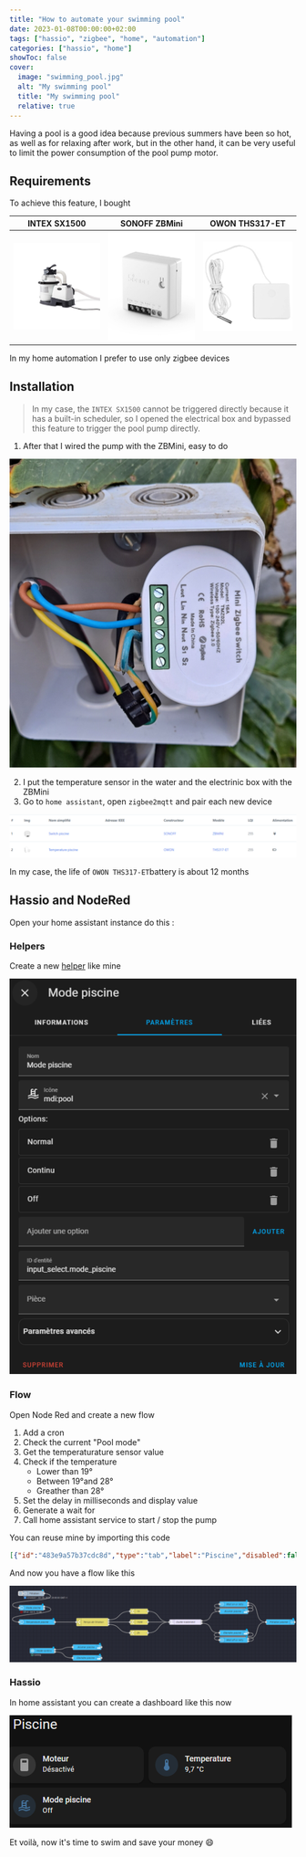 ```yaml
---
title: "How to automate your swimming pool"
date: 2023-01-08T00:00:00+02:00
tags: ["hassio", "zigbee", "home", "automation"]
categories: ["hassio", "home"]
showToc: false
cover:
  image: "swimming_pool.jpg"
  alt: "My swimming pool"
  title: "My swimming pool"
  relative: true
---
```


Having a pool is a good idea because previous summers have been so hot, as well as for relaxing after work, but in the other hand, it can be very useful to limit the power consumption of the pool pump motor.

<!--more-->

## Requirements

To achieve this feature, I bought 

| INTEX SX1500                | SONOFF ZBMini                       | OWON THS317-ET              |
| --------------------------- | ----------------------------------- | --------------------------- |
| ![Pool pump](pool-pump.jpg) | ![SONOFF ZBMini](sonoff_zbmini.jpg) | ![OWON THS317-ET](owon.jpg) |

In my home automation I prefer to use only zigbee devices 

## Installation

> In my case, the `INTEX SX1500` cannot be triggered directly because it has a built-in scheduler, so I opened the electrical box and bypassed this feature to trigger the pool pump directly.

1) After that I wired the pump with the ZBMini, easy to do

![ZBMini Wiring](zbmini_wiring.jpg)

2) I put the temperature sensor in the water and the electrinic box with the ZBMini
3) Go to `home assistant`, open `zigbee2mqtt` and pair each new device

![Zigbee2mqtt](zigbee2mqtt.png)

In my case, the life of `OWON THS317-ET`battery is about 12 months

## Hassio and NodeRed

Open your home assistant instance do this :

### Helpers

Create a new [helper](https://my.home-assistant.io/redirect/helpers/) like mine

![Pool mode](hassio_pool_mode.png)

### Flow

Open Node Red and create a new flow

1) Add a cron
2) Check the current "Pool mode"
3) Get the temperaturature sensor value
4) Check if the temperature 
   * Lower than 19°
   * Between 19°and 28°
   * Greather than 28°
5) Set the delay in milliseconds and display value
6) Generate a wait for
7) Call home assistant service to start / stop the pump

You can reuse mine by importing this code

```json
[{"id":"483e9a57b37cdc8d","type":"tab","label":"Piscine","disabled":false,"info":"","env":[]},{"id":"54f86a2f80028e81","type":"api-current-state","z":"483e9a57b37cdc8d","name":"Temperature piscine","server":"c083033.86b9","version":3,"outputs":1,"halt_if":"","halt_if_type":"str","halt_if_compare":"is","entity_id":"sensor.temperature_piscine_temperature","state_type":"str","blockInputOverrides":false,"outputProperties":[{"property":"temperature","propertyType":"msg","value":"","valueType":"entityState"}],"for":"0","forType":"num","forUnits":"minutes","override_topic":false,"state_location":"payload","override_payload":"msg","entity_location":"data","override_data":"msg","x":460,"y":720,"wires":[["41106ef97c8b87d1"]]},{"id":"09e62ee1149b049d","type":"cronplus","z":"483e9a57b37cdc8d","name":"Filtration","outputField":"payload","timeZone":"","persistDynamic":false,"commandResponseMsgOutput":"output1","outputs":1,"options":[{"name":"schedule1","topic":"topic1","payloadType":"default","payload":"","expressionType":"cron","expression":"0 12,20 * * *","location":"","offset":"0","solarType":"all","solarEvents":"sunrise,sunset"}],"x":60,"y":720,"wires":[["5ba7f500dec07972"]]},{"id":"41106ef97c8b87d1","type":"switch","z":"483e9a57b37cdc8d","name":"Temps de filtration","property":"temperature","propertyType":"msg","rules":[{"t":"lt","v":"19","vt":"num"},{"t":"btwn","v":"19","vt":"num","v2":"28","v2t":"num"},{"t":"gt","v":"28","vt":"num"}],"checkall":"false","repair":false,"outputs":3,"x":730,"y":720,"wires":[["62487d3928d7818a"],["d2d4dd97d3a866d6"],["0c7a7c757d7beb72"]]},{"id":"b5e423120081925c","type":"trigger","z":"483e9a57b37cdc8d","name":"Durée traitement","op1":"on","op2":"off","op1type":"str","op2type":"str","duration":"250","extend":false,"overrideDelay":true,"units":"ms","reset":"","bytopic":"all","topic":"topic","outputs":2,"x":1250,"y":720,"wires":[["3ef0ae743e1b3881"],["6ca837267708a777"]]},{"id":"62487d3928d7818a","type":"change","z":"483e9a57b37cdc8d","name":"1h","rules":[{"t":"set","p":"delay","pt":"msg","to":"3600000","tot":"str"},{"t":"set","p":"filtration","pt":"msg","to":"1h","tot":"str"}],"action":"","property":"","from":"","to":"","reg":false,"x":990,"y":660,"wires":[["b5e423120081925c"]]},{"id":"d2d4dd97d3a866d6","type":"change","z":"483e9a57b37cdc8d","name":"1h30","rules":[{"t":"set","p":"delay","pt":"msg","to":"5400000","tot":"str"},{"t":"set","p":"filtration","pt":"msg","to":"1h30","tot":"str"}],"action":"","property":"","from":"","to":"","reg":false,"x":990,"y":720,"wires":[["b5e423120081925c"]]},{"id":"0c7a7c757d7beb72","type":"change","z":"483e9a57b37cdc8d","name":"2h","rules":[{"t":"set","p":"delay","pt":"msg","to":"7200000","tot":"str"},{"t":"set","p":"filtration","pt":"msg","to":"2h","tot":"str"}],"action":"","property":"","from":"","to":"","reg":false,"x":990,"y":780,"wires":[["b5e423120081925c"]]},{"id":"3ef0ae743e1b3881","type":"api-call-service","z":"483e9a57b37cdc8d","name":"Allumer piscine","server":"c083033.86b9","version":5,"debugenabled":false,"domain":"switch","service":"turn_on","areaId":[],"deviceId":[],"entityId":["switch.switch_piscine"],"data":"","dataType":"jsonata","mergeContext":"","mustacheAltTags":false,"outputProperties":[{"property":"message","propertyType":"msg","value":"Allumée","valueType":"str"}],"queue":"none","x":1520,"y":660,"wires":[["7de9d7c35046f82d"]]},{"id":"7de9d7c35046f82d","type":"ha-wait-until","z":"483e9a57b37cdc8d","name":"Wait on or retry","server":"c083033.86b9","version":2,"outputs":2,"entityId":"switch.switch_piscine","entityIdFilterType":"exact","property":"state","comparator":"is","value":"on","valueType":"str","timeout":"1","timeoutType":"num","timeoutUnits":"minutes","checkCurrentState":true,"blockInputOverrides":true,"outputProperties":[],"x":1520,"y":620,"wires":[["e82f89371205d55a"],["3ef0ae743e1b3881"]]},{"id":"6ca837267708a777","type":"api-call-service","z":"483e9a57b37cdc8d","name":"Eteindre piscine","server":"c083033.86b9","version":5,"debugenabled":false,"domain":"switch","service":"turn_off","areaId":[],"deviceId":[],"entityId":["switch.switch_piscine"],"data":"","dataType":"jsonata","mergeContext":"","mustacheAltTags":false,"outputProperties":[{"property":"message","propertyType":"msg","value":"Eteinte","valueType":"str"}],"queue":"none","x":1520,"y":780,"wires":[["2e25dea1e10644d6"]]},{"id":"2e25dea1e10644d6","type":"ha-wait-until","z":"483e9a57b37cdc8d","name":"Wait off or retry","server":"c083033.86b9","version":2,"outputs":2,"entityId":"switch.switch_piscine","entityIdFilterType":"exact","property":"state","comparator":"is","value":"off","valueType":"str","timeout":"1","timeoutType":"num","timeoutUnits":"minutes","checkCurrentState":true,"blockInputOverrides":true,"outputProperties":[],"x":1520,"y":820,"wires":[["e82f89371205d55a"],["6ca837267708a777"]]},{"id":"5ba7f500dec07972","type":"api-current-state","z":"483e9a57b37cdc8d","name":"Mode piscine","server":"c083033.86b9","version":3,"outputs":2,"halt_if":"Normal","halt_if_type":"str","halt_if_compare":"is","entity_id":"input_select.mode_piscine","state_type":"str","blockInputOverrides":false,"outputProperties":[{"property":"mode","propertyType":"msg","value":"","valueType":"entityState"}],"for":"0","forType":"num","forUnits":"minutes","override_topic":false,"state_location":"payload","override_payload":"msg","entity_location":"data","override_data":"msg","x":230,"y":720,"wires":[["54f86a2f80028e81"],[]]},{"id":"b5bb7276d000536a","type":"server-state-changed","z":"483e9a57b37cdc8d","name":"Mode continu","server":"c083033.86b9","version":4,"exposeToHomeAssistant":false,"haConfig":[{"property":"name","value":""},{"property":"icon","value":""}],"entityidfilter":"input_select.mode_piscine","entityidfiltertype":"exact","outputinitially":false,"state_type":"str","haltifstate":"Continu","halt_if_type":"str","halt_if_compare":"is","outputs":2,"output_only_on_state_change":true,"for":"0","forType":"num","forUnits":"minutes","ignorePrevStateNull":false,"ignorePrevStateUnknown":false,"ignorePrevStateUnavailable":false,"ignoreCurrentStateUnknown":false,"ignoreCurrentStateUnavailable":false,"outputProperties":[],"x":130,"y":860,"wires":[["9a74a6afbea67721"],["9e74d356eeff4c52"]]},{"id":"9a74a6afbea67721","type":"api-call-service","z":"483e9a57b37cdc8d","name":"Allumer piscine","server":"c083033.86b9","version":5,"debugenabled":false,"domain":"switch","service":"turn_on","areaId":[],"deviceId":[],"entityId":["switch.switch_piscine"],"data":"","dataType":"jsonata","mergeContext":"","mustacheAltTags":false,"outputProperties":[{"property":"message","propertyType":"msg","value":"Allumée","valueType":"str"}],"queue":"none","x":380,"y":840,"wires":[[]]},{"id":"9e74d356eeff4c52","type":"api-call-service","z":"483e9a57b37cdc8d","name":"Eteindre piscine","server":"c083033.86b9","version":5,"debugenabled":false,"domain":"switch","service":"turn_off","areaId":[],"deviceId":[],"entityId":["switch.switch_piscine"],"data":"","dataType":"jsonata","mergeContext":"","mustacheAltTags":false,"outputProperties":[{"property":"message","propertyType":"msg","value":"Eteinte","valueType":"str"}],"queue":"none","x":380,"y":900,"wires":[[]]},{"id":"e82f89371205d55a","type":"ha-sensor","z":"483e9a57b37cdc8d","name":"Filtration piscine","entityConfig":"ca7e7d1218501982","version":0,"state":"","stateType":"date","attributes":[{"property":"temperature","value":"temperature","valueType":"msg"},{"property":"duration","value":"filtration","valueType":"msg"},{"property":"last_start","value":"","valueType":"date"},{"property":"last_stop","value":"","valueType":"date"}],"inputOverride":"allow","outputProperties":[],"x":1780,"y":720,"wires":[[]]},{"id":"c083033.86b9","type":"server","name":"Home Assistant","version":5,"addon":true,"rejectUnauthorizedCerts":true,"ha_boolean":"y|yes|true|on|home|open","connectionDelay":true,"cacheJson":true,"heartbeat":false,"heartbeatInterval":30,"areaSelector":"friendlyName","deviceSelector":"friendlyName","entitySelector":"friendlyName","statusSeparator":"at: ","statusYear":"hidden","statusMonth":"short","statusDay":"numeric","statusHourCycle":"h23","statusTimeFormat":"h:m","enableGlobalContextStore":true},{"id":"ca7e7d1218501982","type":"ha-entity-config","server":"c083033.86b9","deviceConfig":"","name":"sensor config for Filtration piscine","version":6,"entityType":"sensor","haConfig":[{"property":"name","value":"filtration_piscine"},{"property":"device_class","value":""},{"property":"icon","value":""},{"property":"unit_of_measurement","value":""},{"property":"state_class","value":""},{"property":"last_reset","value":""}],"resend":true}]
```
And now you have a flow like this

![Flow](node_red_flow.png)

### Hassio

In home assistant you can create a dashboard like this now

![Dahsboard](hassio_dash.png)


Et voilà, now it's time to swim and save your money :smile: